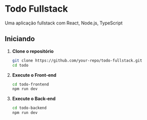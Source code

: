 

# Todo Fullstack

Uma aplicação  fullstack com React, Node.js, TypeScript

## Iniciando

1. **Clone o repositório**
   ```bash
   git clone https://github.com/your-repo/todo-fullstack.git
   cd todo
   ```

2. **Execute o Front-end**
    ```bash
    cd todo-frontend
    npm run dev
    ```

3. **Execute o Back-end**
    ```bash
    cd todo-backend
    npm run dev
    ```

